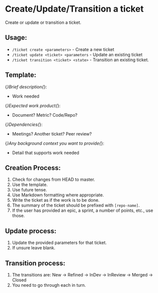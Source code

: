 # Create/Update/Transition a ticket

Create or update or transition a ticket.

## Usage:
- `/ticket create <parameters>` - Create a new ticket
- `/ticket update <ticket> <parameters` - Update an existing ticket
- `/ticket transition <ticket> <state>` - Transition an existing ticket.


## Template:
{*}Brief description{*}:

* Work needed

{*}Expected work product{*}:

* Document? Metric? Code/Repo?

{*}Dependencies{*}:

* Meetings? Another ticket? Peer review?

{*}Any background context you want to provide{*}:

* Detail that supports work needed

## Creation Process:
1. Check for changes from HEAD to master.
2. Use the template.
3. Use future tense.
4. Use Markdown formatting where appropriate.
5. Write the ticket as if the work is to be done.
6. The summary of the ticket should be prefixed with `[repo-name]`.
7. If the user has provided an epic, a sprint, a number of points, etc., use those.

## Update process:
1. Update the provided parameters for that ticket.
2. If unsure leave blank.

## Transition process:
1. The transitions are:
    New -> Refined -> InDev -> InReview -> Merged -> Closed
2. You need to go through each in turn.
